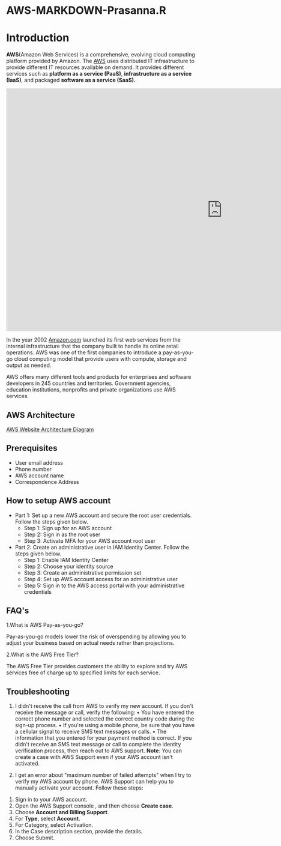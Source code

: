 # AWS-MARKDOWN-Prasanna.R
# Introduction

**AWS**(Amazon Web Services) is a comprehensive, evolving cloud computing platform provided by Amazon. The [AWS](https://aws.amazon.com/) uses distributed IT infrastructure to provide different IT resources available on demand. It provides different services such as **platform as a service (PaaS)**, **infrastructure as a service (IaaS)**, and packaged **software as a service (SaaS)**.
<iframe width="1150" height="647" src="https://www.youtube.com/embed/Melq4Z0LDTI" title="AWS | Innovate | Amazon Web Services" frameborder="0" allow="accelerometer; autoplay; clipboard-write; encrypted-media; gyroscope; picture-in-picture; web-share" referrerpolicy="strict-origin-when-cross-origin" allowfullscreen></iframe>

In the year 2002 [Amazon.com](https://www.amazon.com/?tag=hymsabk-20&ref=pd_sl_6gwjrxu9p1_e&adgrpid=1341405838299434&hvadid=83838130693493&hvnetw=o&hvqmt=e&hvbmt=be&hvdev=c&hvlocint=&hvlocphy=143926&hvtargid=kwd-83838874655187:loc-90&hydadcr=28884_11845482&msclkid=5a42acaa3d0e150be8b6ca5cf0ca0a04) launched its first web services from the internal infrastructure that the company built to handle its online retail operations. AWS was one of the first companies to introduce a pay-as-you-go cloud computing model that provide users with compute, storage and output as needed.

AWS offers many different tools and products for enterprises and software developers in 245 countries and territories. Government agencies, education institutions, nonprofits and private organizations use AWS services.

## AWS Architecture
[AWS Website Architecture Diagram ](https://miro.medium.com/v2/resize:fit:1400/format:webp/1*K0Fufx80-i6NU6IV3Djleg.png)


## Prerequisites
* User email address
* Phone number
* AWS account name
* Correspondence Address

## How to setup AWS account
* Part 1: Set up a new AWS account and secure the root user credentials. Follow the steps given below.
     * Step 1: Sign up for an AWS account
     * Step 2: Sign in as the root user
     * Step 3: Activate MFA for your AWS account root user
* Part 2: Create an administrative user in IAM Identity Center. Follow the steps given below.
     * Step 1: Enable IAM Identity Center
     * Step 2: Choose your identity source
     * Step 3: Create an administrative permission set
     * Step 4: Set up AWS account access for an administrative user
     * Step 5: Sign in to the AWS access portal with your administrative credentials
## FAQ's
1.What is AWS Pay-as-you-go?

Pay-as-you-go models lower the risk of overspending by allowing you to adjust your business based on actual needs rather than projections.

2.What is the AWS Free Tier?

The AWS Free Tier provides customers the ability to explore and try AWS services free of charge up to specified limits for each service.

## Troubleshooting
1) I didn't receive the call from AWS to verify my new account.
If you don't receive the message or call, verify the following: 
• You have entered the correct phone number and selected the correct country code during the sign-up process. 
• If you're using a mobile phone, be sure that you have a cellular signal to receive SMS text messages or calls. 
• The information that you entered for your payment method is correct.
If you didn't receive an SMS text message or call to complete the identity verification process, then reach out to AWS support.
**Note**: You can create a case with AWS Support even if your AWS account isn't activated.

2) I get an error about "maximum number of failed attempts" when I try to verify my AWS account by phone.
AWS Support can help you to manually activate your account. Follow these steps: 
1. Sign in to your AWS account.
2. Open the AWS Support console , and then choose **Create case**.
3. Choose **Account and Billing Support**. 
4. For **Type**, select **Account**. 
5. For Category, select Activation. 
6. In the Case description section, provide the details.
7. Choose Submit.
